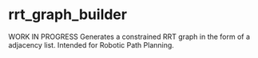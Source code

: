 # rrt_graph_builder
WORK IN PROGRESS
Generates a constrained RRT graph in the form of a adjacency list. Intended for Robotic Path Planning.
